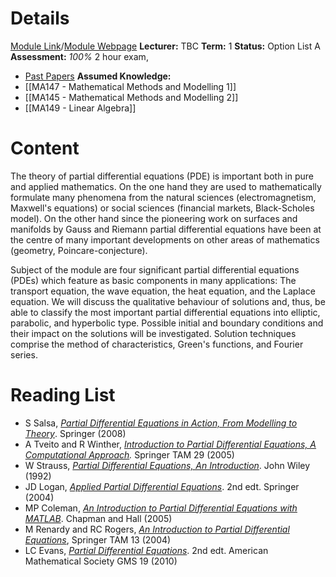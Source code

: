 # Details
[Module Link](https://courses.warwick.ac.uk/modules/2024/MA250-10)/[Module Webpage](https://warwick.ac.uk/fac/sci/maths/currentstudents/ughandbook/year2/ma250/)
**Lecturer:** TBC
**Term:** 1
**Status:** Option List A
**Assessment:** *100%* 2 hour exam, 
- [Past Papers](https://warwick.ac.uk/exampapers?q=MA250)
**Assumed Knowledge:** 
- [[MA147 - Mathematical Methods and Modelling 1]]
- [[MA145 - Mathematical Methods and Modelling 2]]
- [[MA149 - Linear Algebra]]
# Content 
The theory of partial differential equations (PDE) is important both in pure and applied mathematics. On the one hand they are used to mathematically formulate many phenomena from the natural sciences (electromagnetism, Maxwell's equations) or social sciences (financial markets, Black-Scholes model). On the other hand since the pioneering work on surfaces and manifolds by Gauss and Riemann partial differential equations have been at the centre of many important developments on other areas of mathematics (geometry, Poincare-conjecture).

Subject of the module are four significant partial differential equations (PDEs) which feature as basic components in many applications: The transport equation, the wave equation, the heat equation, and the Laplace equation. We will discuss the qualitative behaviour of solutions and, thus, be able to classify the most important partial differential equations into elliptic, parabolic, and hyperbolic type. Possible initial and boundary conditions and their impact on the solutions will be investigated. Solution techniques comprise the method of characteristics, Green's functions, and Fourier series.
# Reading List
- S Salsa, [_Partial Differential Equations in Action, From Modelling to Theory_](http://webcat.warwick.ac.uk/search~S1/?searchtype=t&searcharg=Partial+differential+equations+in+action%2C+from+modelling+to+theory&searchscope=1&sortdropdown=-&SORT=D&extended=0&SUBMIT=Search&searchlimits=&searchorigarg=tNonlinear+Systems). Springer (2008)
- A Tveito and R Winther, _[Introduction to Partial Differential Equations, A Computational Approach](http://webcat.warwick.ac.uk/search~S1/?searchtype=t&searcharg=Introduction+to+partial+differential+equations%2C+a+computational+approach&searchscope=1&sortdropdown=-&SORT=D&extended=0&SUBMIT=Search&searchlimits=&searchorigarg=tPartial+differential+equations+in+action%2C+from+modelling+to+theory)._ Springer TAM 29 (2005)
- W Strauss, _[Partial Differential Equations, An Introduction](https://warwick.ac.uk/fac/sci/maths/currentstudents/ughandbook/content/ma250/Partial%20differential%20equations,%20an%20introduction)_. John Wiley (1992)
- JD Logan, _[Applied Partial Differential Equations](http://webcat.warwick.ac.uk/search/Y?searchtype=X&SORT=D&searcharg=Applied+partial+differential+equations+logan&searchscope=1)_. 2nd edt. Springer (2004)
- MP Coleman, _[An Introduction to Partial Differential Equations with MATLAB](http://webcat.warwick.ac.uk/record=b1777015~S1)_. Chapman and Hall (2005)
- M Renardy and RC Rogers, _[An Introduction to Partial Differential Equations](http://webcat.warwick.ac.uk/search/Y?searchtype=X&SORT=D&searcharg=Renardy+introduction+to+partial+differential+equations&searchscope=1)_, Springer TAM 13 (2004)
- LC Evans, _[Partial Differential Equations](http://webcat.warwick.ac.uk/search/Y?searchtype=X&SORT=D&searcharg=Partial+differential+equations+lawrence+evans&searchscope=1)_. 2nd edt. American Mathematical Society GMS 19 (2010)

